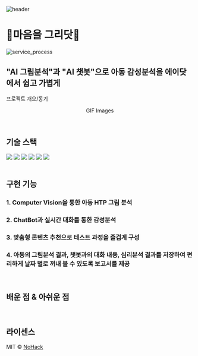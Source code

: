 
![header](https://capsule-render.vercel.app/api?type=waving&color=auto&height=300&section=header&text=HELLO%20WORLD!&fontSize=75&animation=fadeIn&fontAlignY=38&desc=SKT-FLY-AI%202기%20프로젝트%20부문%20✨최우수상✨수상팀%20금쪽이들%20입니다&descAlignY=61&descAlign=50)

# 🎨마음을 그리닷🎨
![service_process](https://user-images.githubusercontent.com/68270424/229696703-8107e2c3-8608-4a45-8943-f72de572e5c1.png)


## "AI 그림분석"과 "AI 챗봇"으로 아동 감성분석을 에이닷에서 쉽고 가볍게 

<p align="justify">
프로젝트 개요/동기
</p>

<p align="center">
GIF Images
</p>

<br>

## 기술 스택
<div align="left">
	<img src="https://img.shields.io/badge/Python-007396?style=flat&logo=Python&logoColor=white" />
	<img src="https://img.shields.io/badge/Kotlin-E34F26?style=flat&logo=Kotlin&logoColor=white" />
	<img src="https://img.shields.io/badge/Azure-1572B6?style=flat&logo=Azure&logoColor=white" />
	<img src="https://img.shields.io/badge/Java-007396?style=flat&logo=Java&logoColor=white" />
	<img src="https://img.shields.io/badge/Mysql-E34F26?style=flat&logo=Mysql&logoColor=white" />
	<img src="https://img.shields.io/badge/Git-1572B6?style=flat&logo=Git&logoColor=white" />
</div>

<br>

## 구현 기능

### 1. Computer Vision을 통한 아동 HTP 그림 분석

### 2. ChatBot과 실시간 대화를 통한 감성분석

### 3. 맞춤형 콘텐츠 추천으로 테스트 과정을 즐겁게 구성

### 4. 아동의 그림분석 결과, 챗봇과의 대화 내용, 심리분석 결과를 저장하여 편리하게 날짜 별로 꺼내 볼 수 있도록 보고서를 제공

<br>

## 배운 점 & 아쉬운 점

<p align="justify">

</p>

<br>

## 라이센스

MIT &copy; [NoHack](mailto:lbjp114@gmail.com)

<!-- Stack Icon Refernces -->

[js]: /images/stack/javascript.svg
[ts]: /images/stack/typescript.svg
[react]: /images/stack/react.svg
[node]: /images/stack/node.svg
